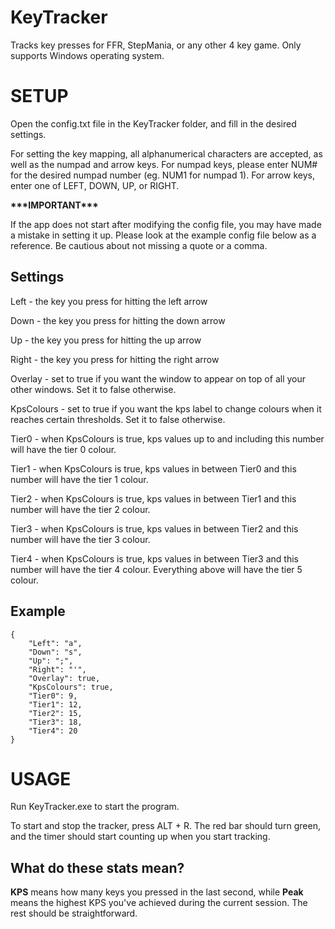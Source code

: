 # KeyTracker
Tracks key presses for FFR, StepMania, or any other 4 key game. Only supports Windows operating system.

# SETUP

Open the config.txt file in the KeyTracker folder, and fill in the desired settings.

For setting the key mapping, all alphanumerical characters are accepted, as well as the numpad and arrow keys. For numpad keys, please enter NUM# for the desired numpad number (eg. NUM1 for numpad 1). For arrow keys, enter one of LEFT, DOWN, UP, or RIGHT.

**\*\*\*IMPORTANT\*\*\***

If the app does not start after modifying the config file, you may have made a mistake in setting it up. Please look at the example config file below as a reference. Be cautious about not missing a quote or a comma.

## Settings

Left - the key you press for hitting the left arrow

Down - the key you press for hitting the down arrow

Up - the key you press for hitting the up arrow

Right - the key you press for hitting the right arrow

Overlay - set to true if you want the window to appear on top of all your other windows. Set it to false otherwise.

KpsColours - set to true if you want the kps label to change colours when it reaches certain thresholds. Set it to false otherwise.

Tier0 - when KpsColours is true, kps values up to and including this number will have the tier 0 colour.

Tier1 - when KpsColours is true, kps values in between Tier0 and this number will have the tier 1 colour.

Tier2 - when KpsColours is true, kps values in between Tier1 and this number will have the tier 2 colour.

Tier3 - when KpsColours is true, kps values in between Tier2 and this number will have the tier 3 colour.

Tier4 - when KpsColours is true, kps values in between Tier3 and this number will have the tier 4 colour. Everything above will have the tier 5 colour.

## Example

```
{
	"Left": "a",
	"Down": "s",
	"Up": ";",
	"Right": "'",
	"Overlay": true,
	"KpsColours": true,
	"Tier0": 9,
	"Tier1": 12,
	"Tier2": 15,
	"Tier3": 18,
	"Tier4": 20
}
```

# USAGE

Run KeyTracker.exe to start the program.

To start and stop the tracker, press ALT + R. The red bar should turn green, and the timer should start counting up when you start tracking.

## What do these stats mean?

**KPS** means how many keys you pressed in the last second, while **Peak** means the highest KPS you've achieved during the current session. The rest should be straightforward.
